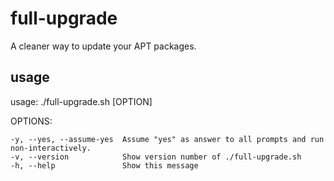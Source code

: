 # full-upgrade
A cleaner way to update your APT packages.

## usage
usage: ./full-upgrade.sh [OPTION]

OPTIONS:

    -y, --yes, --assume-yes  Assume "yes" as answer to all prompts and run non-interactively.
    -v, --version            Show version number of ./full-upgrade.sh
    -h, --help               Show this message
